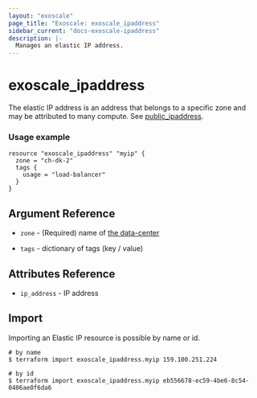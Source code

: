 ```yaml
---
layout: "exoscale"
page_title: "Exoscale: exoscale_ipaddress"
sidebar_current: "docs-exoscale-ipaddress"
description: |-
  Manages an elastic IP address.
---
```


# exoscale_ipaddress

The elastic IP address is an address that belongs to a specific zone and may be
attributed to many compute. See [public_ipaddress](public_ipaddress.html).

### Usage example

```
resource "exoscale_ipaddress" "myip" {
  zone = "ch-dk-2"
  tags {
    usage = "load-balancer"
  }
}
```

## Argument Reference

- `zone` - (Required) name of [the data-center](https://www.exoscale.com/datacenters/)

- `tags` - dictionary of tags (key / value)

## Attributes Reference

- `ip_address` - IP address


## Import

Importing an Elastic IP resource is possible by name or id.

```shell
# by name
$ terraform import exoscale_ipaddress.myip 159.100.251.224

# by id
$ terraform import exoscale_ipaddress.myip eb556678-ec59-4be6-8c54-0406ae0f6da6
```
